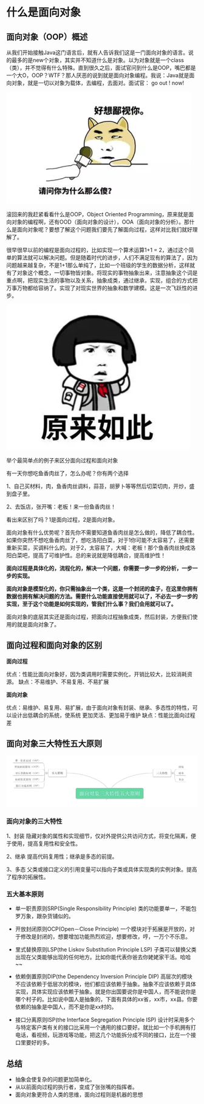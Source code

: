 # 什么是面向对象

## 面向对象（OOP）概述

从我们开始接触Java这门语言后，就有人告诉我们这是一门面向对象的语言。说的最多的是new个对象，其实并不知道什么是对象。以为对象就是一个class（类），并不觉得有什么特殊。直到很久之后，面试官问到什么是OOP，嘴巴都是一个大O，OOP？WTF？那人厌恶的说到就是面向对象编程。我说：Java就是面向对象，就是一切以对象为载体，去编程，去面对。面试官： go out ! now!

![img](https://raw.githubusercontent.com/JourWon/image/master/什么是面向对象/面向对象1.png)

滚回来的我赶紧看看什么是OOP，Object Oriented Programming，原来就是面向对象的编程啊，还有OOD（面向对象的设计），OOA（面向对象的分析）。那什么是面向对象呢？要想了解这个问题我们要先了解面向过程，这样对比我们就好理解了。

很早很早以前的编程是面向过程的，比如实现一个算术运算1+1 = 2，通过这个简单的算法就可以解决问题。但是随着时代的进步，人们不满足现有的算法了，因为问题越来越复杂，不是1+1那么单纯了，比如一个班级的学生的数据分析，这样就有了对象这个概念，一切事物皆对象。将现实的事物抽象出来，注意抽象这个词是重点啊，把现实生活的事物以及关系，抽象成类，通过继承，实现，组合的方式把万事万物都给容纳了。实现了对现实世界的抽象和数学建模。这是一次飞跃性的进步。

![img](https://raw.githubusercontent.com/JourWon/image/master/什么是面向对象/面向对象2.png)

举个最简单点的例子来区分面向过程和面向对象

有一天你想吃鱼香肉丝了，怎么办呢？你有两个选择

1、自己买材料，肉，鱼香肉丝调料，蒜苔，胡萝卜等等然后切菜切肉，开炒，盛到盘子里。

2、去饭店，张开嘴：老板！来一份鱼香肉丝！

看出来区别了吗？1是面向过程，2是面向对象。



面向对象有什么优势呢？首先你不需要知道鱼香肉丝是怎么做的，降低了耦合性。如果你突然不想吃鱼香肉丝了，想吃洛阳白菜，对于1你可能不太容易了，还需要重新买菜，买调料什么的。对于2，太容易了，大喊：老板！那个鱼香肉丝换成洛阳白菜吧，提高了可维护性。总的来说就是降低耦合，提高维护性！

**面向过程是具体化的，流程化的，解决一个问题，你需要一步一步的分析，一步一步的实现。**

**面向对象是模型化的，你只需抽象出一个类，这是一个封闭的盒子，在这里你拥有数据也拥有解决问题的方法。需要什么功能直接使用就可以了，不必去一步一步的实现，至于这个功能是如何实现的，管我们什么事？我们会用就可以了。**

面向对象的底层其实还是面向过程，把面向过程抽象成类，然后封装，方便我们使用的就是面向对象了。



## 面向过程和面向对象的区别

**面向过程**

优点：性能比面向对象好，因为类调用时需要实例化，开销比较大，比较消耗资源。
缺点：不易维护、不易复用、不易扩展



**面向对象**

优点：易维护、易复用、易扩展，由于面向对象有封装、继承、多态性的特性，可以设计出低耦合的系统，使系统 更加灵活、更加易于维护
缺点：性能比面向过程差



## 面向对象三大特性五大原则

![img](https://raw.githubusercontent.com/JourWon/image/master/什么是面向对象/面向对象3.png)



### 面向对象的三大特性

1、封装
隐藏对象的属性和实现细节，仅对外提供公共访问方式，将变化隔离，便于使用，提高复用性和安全性。

2、继承
提高代码复用性；继承是多态的前提。

3、多态
父类或接口定义的引用变量可以指向子类或具体实现类的实例对象。提高了程序的拓展性。



### 五大基本原则

- 单一职责原则SRP(Single Responsibility Principle)
  类的功能要单一，不能包罗万象，跟杂货铺似的。

- 开放封闭原则OCP(Open－Close Principle)
  一个模块对于拓展是开放的，对于修改是封闭的，想要增加功能热烈欢迎，想要修改，哼，一万个不乐意。

- 里式替换原则LSP(the Liskov Substitution Principle LSP)
  子类可以替换父类出现在父类能够出现的任何地方。比如你能代表你爸去你姥姥家干活。哈哈~~

- 依赖倒置原则DIP(the Dependency Inversion Principle DIP)
  高层次的模块不应该依赖于低层次的模块，他们都应该依赖于抽象。抽象不应该依赖于具体实现，具体实现应该依赖于抽象。就是你出国要说你是中国人，而不能说你是哪个村子的。比如说中国人是抽象的，下面有具体的xx省，xx市，xx县。你要依赖的抽象是中国人，而不是你是xx村的。
- 接口分离原则ISP(the Interface Segregation Principle ISP)
  设计时采用多个与特定客户类有关的接口比采用一个通用的接口要好。就比如一个手机拥有打电话，看视频，玩游戏等功能，把这几个功能拆分成不同的接口，比在一个接口里要好的多。



## 总结

- 抽象会使复杂的问题更加简单化。
- 从以前面向过程的执行者，变成了张张嘴的指挥者。
- 面向对象更符合人类的思维，面向过程则是机器的思想